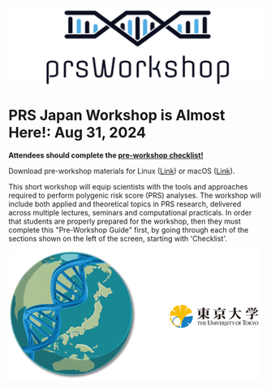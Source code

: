 



 

![Screenshot](images/prsLogo2.png)




# PRS Japan Workshop is Almost Here!: Aug 31, 2024 

**Attendees should complete the [pre-workshop checklist!](prep_list.md)** 

Download pre-workshop materials for Linux ([Link](https://drive.google.com/file/d/1STdeShfjjxBnCP3-FFpgvTLuNBj51foE/view?usp=sharing)) or macOS
([Link](https://drive.google.com/file/d/1jCKhDzpr5LJsOAiueuz3kNC1ey9uOun0/view?usp=sharing)).

This short workshop will equip scientists with the tools and approaches required to perform polygenic risk score (PRS) analyses. The workshop will include both applied and theoretical topics in PRS research, delivered across multiple lectures, seminars and computational practicals. In order that students are properly prepared for the workshop, then they must complete this "Pre-Workshop Guide" first, by going through each of the sections shown on the left of the screen, starting with 'Checklist'. 

![Screenshot](images/japanGlobeSmall.png)




















